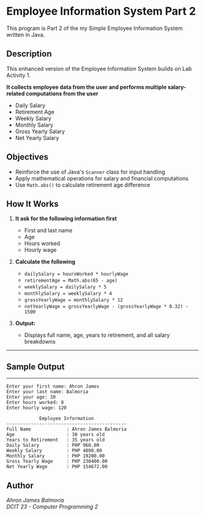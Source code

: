 # Employee Information System Part 2
This program is Part 2 of the my Simple Employee Information System written in Java.

## Description
This enhanced version of the Employee Information System builds on Lab Activity 1. 

**It collects employee data from the user and performs multiple salary-related computations from the user**
- Daily Salary
- Retirement Age
- Weekly Salary
- Monthly Salary
- Gross Yearly Salary
- Net Yearly Salary

## Objectives
- Reinforce the use of Java's `Scanner` class for input handling
- Apply mathematical operations for salary and financial computations
- Use `Math.abs()` to calculate retirement age difference

## How It Works

1. **It ask for the following information first** 
   - First and last name
   - Age
   - Hours worked
   - Hourly wage

2. **Calculate the following**
   - `dailySalary = hoursWorked * hourlyWage`
   - `retirementAge = Math.abs(65 - age)`
   - `weeklySalary = dailySalary * 5`
   - `monthlySalary = weeklySalary * 4`
   - `grossYearlyWage = monthlySalary * 12`
   - `netYearlyWage = grossYearlyWage - (grossYearlyWage * 0.32) - 1500`

3. **Output:**
   - Displays full name, age, years to retirement, and all salary breakdowns

---

## Sample Output

---

```
Enter your first name: Ahron James
Enter your last name: Balmoria
Enter your age: 30
Enter hours worked: 8
Enter hourly wage: 120

            Employee Information
--------------------------------------------
Full Name             : Ahron James Balmoria
Age                   : 30 years old
Years to Retirement   : 35 years old
Daily Salary          : PHP 960.00
Weekly Salary         : PHP 4800.00
Monthly Salary        : PHP 19200.00
Gross Yearly Wage     : PHP 230400.00
Net Yearly Wage       : PHP 154672.00
```

## Author
*Ahron James Balmoria*  
*DCIT 23 - Computer Programming 2*
